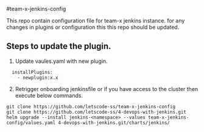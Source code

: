
#team-x-jenkins-config

This repo contain configuration file for team-x jenkins instance. for any changes in plugins or configuration this this repo should be updated. 

## Steps to update the plugin.
1. Update vaules.yaml with new plugin.

```
  installPlugins:
    - newplugin:x.x
```

2. Retrigger onboarding jenkinsfile or if you have access to the cluster then execute below commands.

```
git clone https://github.com/letscode-ss/team-x-jenkins-config
git clone https://github.com/letscode-ss/4-devops-with-jenkins.git
helm upgrade --install jenkins-<namespace> --values team-x-jenkins-config/values.yaml 4-devops-with-jenkins.git/charts/jenkins/
```
